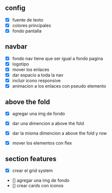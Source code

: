 ## config

* [x] fuente de texto 
* [x] colores principales 
* [x] fondo pantalla 

## navbar

* [x] fondo nav tiene que ser igual a fondo pagina
* [x] logotipo 
* [x] mover los enlaces 
* [x] dar espacio a toda la nav 
* [x] incluir icono responsive
* [x] animacion a los enlaces con pseudo elemento

## above the fold 

* [x] agregar una img de fondo
* [x] dar una dimencion a above the fold
* [x] dar la misma dimencion a above the fold y row
* [x] mover los elementos con flex


## section features

* [x] crear el grid system
* [] agregar una img de fondo 
* [] crear cards con iconos

  
